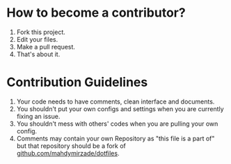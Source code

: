 # How to become a contributor?

1. Fork this project.
2. Edit your files.
3. Make a pull request.
4. That's about it.

# Contribution Guidelines

1. Your code needs to have comments, clean interface and documents.
2. You shouldn't put your own configs and settings when you are currently fixing an issue.
3. You shouldn't mess with others' codes when you are pulling your own config.
4. Comments may contain your own Repository as "this file is a part of"<br/>
but that repository should be a fork of [github.com/mahdymirzade/dotfiles](https://github.com/mahdymirzade/dotfiles).
